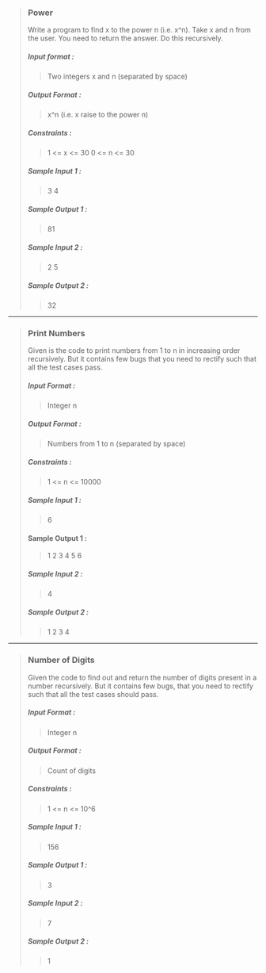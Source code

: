 > ### Power
> 
> 
> Write a program to find x to the power n (i.e. x^n). Take x and n from the user. You need to return the answer.
> Do this recursively.
> ##### Input format :
> > Two integers x and n (separated by space)
> ##### Output Format :
> > x^n (i.e. x raise to the power n)
> ##### Constraints :
> > 1 <= x <= 30
> > 0 <= n <= 30
> ##### Sample Input 1 :
> > 3 4
> ##### Sample Output 1 :
> > 81
> ##### Sample Input 2 :
> >  2 5
> ##### Sample Output 2 :
> > 32

---

> ### Print Numbers
> 
> Given is the code to print numbers from 1 to n in increasing order recursively. But it contains few bugs that you need to rectify such that all the test cases pass.
> ##### Input Format :
> > Integer n
> ##### Output Format :
> > Numbers from 1 to n (separated by space)
> ##### Constraints :
> > 1 <= n <= 10000
> ##### Sample Input 1 :
> >  6
> #### Sample Output 1 :
> > 1 2 3 4 5 6
> ##### Sample Input 2 :
> >  4
> ##### Sample Output 2 :
> > 1 2 3 4

---

> ### Number of Digits
> Given the code to find out and return the number of digits present in a number recursively. But it contains few bugs, that you need to rectify such that all the test cases     should pass.
> ##### Input Format :
> > Integer n
> ##### Output Format :
> > Count of digits
> ##### Constraints :
> > 1 <= n <= 10^6
> ##### Sample Input 1 :
> >  156
> ##### Sample Output 1 :
> > 3
> ##### Sample Input 2 :
 > > 7
> ##### Sample Output 2 :
> > 1
